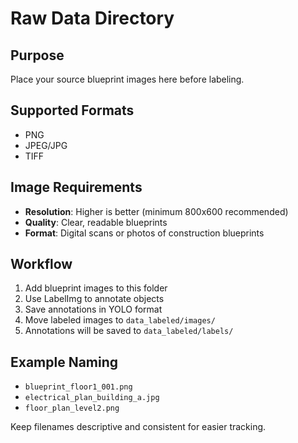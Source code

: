# Raw Data Directory

## Purpose
Place your source blueprint images here before labeling.

## Supported Formats
- PNG
- JPEG/JPG
- TIFF

## Image Requirements
- **Resolution**: Higher is better (minimum 800x600 recommended)
- **Quality**: Clear, readable blueprints
- **Format**: Digital scans or photos of construction blueprints

## Workflow
1. Add blueprint images to this folder
2. Use LabelImg to annotate objects
3. Save annotations in YOLO format
4. Move labeled images to `data_labeled/images/`
5. Annotations will be saved to `data_labeled/labels/`

## Example Naming
- `blueprint_floor1_001.png`
- `electrical_plan_building_a.jpg`
- `floor_plan_level2.png`

Keep filenames descriptive and consistent for easier tracking.
